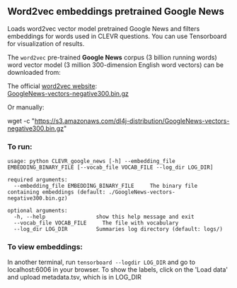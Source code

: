 ## Word2vec embeddings pretrained Google News 

Loads word2vec vector model pretrained Google News and filters embeddings for words used in CLEVR questions. You can use Tensorboard for visualization of results.

The `word2vec` pre-trained **Google News** corpus (3 billion running words) word vector model (3 million 300-dimension English word vectors) can be downloaded from:

The official [word2vec website](https://code.google.com/archive/p/word2vec/):  
[GoogleNews-vectors-negative300.bin.gz](https://drive.google.com/file/d/0B7XkCwpI5KDYNlNUTTlSS21pQmM/edit?usp=sharing)

Or manually:

wget -c "https://s3.amazonaws.com/dl4j-distribution/GoogleNews-vectors-negative300.bin.gz"

### To run:

```
usage: python CLEVR_google_news [-h] --embedding_file EMBEDDING_BINARY_FILE [--vocab_file VOCAB_FILE --log_dir LOG_DIR]

required arguments:
  --embedding_file EMBEDDING_BINARY_FILE     The binary file containing embeddings (default: ./GoogleNews-vectors-negative300.bin.gz)

optional arguments:
  -h, --help                show this help message and exit
  --vocab_file VOCAB_FILE     The file with vocabulary
  --log_dir LOG_DIR         Summaries log directory (default: logs/)
```


### To view embeddings:
In another terminal, run `tensorboard --logdir LOG_DIR` and go to localhost:6006 in your browser. To show the labels, click on the 'Load data' and upload metadata.tsv, which is in LOG_DIR

